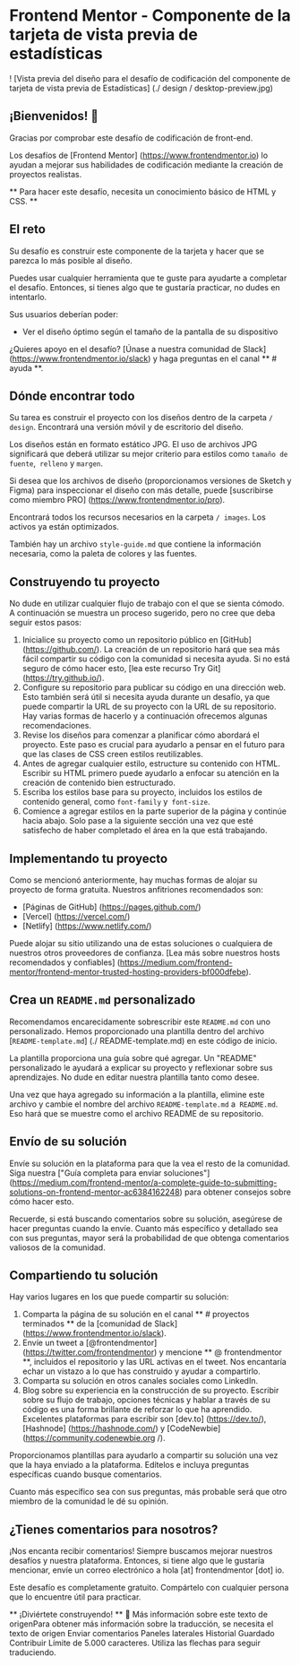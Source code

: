 # Frontend Mentor - Componente de la tarjeta de vista previa de estadísticas

! [Vista previa del diseño para el desafío de codificación del componente de tarjeta de vista previa de Estadísticas] (./ design / desktop-preview.jpg)

## ¡Bienvenidos! 👋

Gracias por comprobar este desafío de codificación de front-end.

Los desafíos de [Frontend Mentor] (https://www.frontendmentor.io) lo ayudan a mejorar sus habilidades de codificación mediante la creación de proyectos realistas.

** Para hacer este desafío, necesita un conocimiento básico de HTML y CSS. **

## El reto

Su desafío es construir este componente de la tarjeta y hacer que se parezca lo más posible al diseño.

Puedes usar cualquier herramienta que te guste para ayudarte a completar el desafío. Entonces, si tienes algo que te gustaría practicar, no dudes en intentarlo.

Sus usuarios deberían poder:

- Ver el diseño óptimo según el tamaño de la pantalla de su dispositivo

¿Quieres apoyo en el desafío? [Únase a nuestra comunidad de Slack] (https://www.frontendmentor.io/slack) y haga preguntas en el canal ** # ayuda **.

## Dónde encontrar todo

Su tarea es construir el proyecto con los diseños dentro de la carpeta `/ design`. Encontrará una versión móvil y de escritorio del diseño.

Los diseños están en formato estático JPG. El uso de archivos JPG significará que deberá utilizar su mejor criterio para estilos como `tamaño de fuente`,` relleno` y `margen`.

Si desea que los archivos de diseño (proporcionamos versiones de Sketch y Figma) para inspeccionar el diseño con más detalle, puede [suscribirse como miembro PRO] (https://www.frontendmentor.io/pro).

Encontrará todos los recursos necesarios en la carpeta `/ images`. Los activos ya están optimizados.

También hay un archivo `style-guide.md` que contiene la información necesaria, como la paleta de colores y las fuentes.

## Construyendo tu proyecto

No dude en utilizar cualquier flujo de trabajo con el que se sienta cómodo. A continuación se muestra un proceso sugerido, pero no cree que deba seguir estos pasos:

1. Inicialice su proyecto como un repositorio público en [GitHub] (https://github.com/). La creación de un repositorio hará que sea más fácil compartir su código con la comunidad si necesita ayuda. Si no está seguro de cómo hacer esto, [lea este recurso Try Git] (https://try.github.io/).
2. Configure su repositorio para publicar su código en una dirección web. Esto también será útil si necesita ayuda durante un desafío, ya que puede compartir la URL de su proyecto con la URL de su repositorio. Hay varias formas de hacerlo y a continuación ofrecemos algunas recomendaciones.
3. Revise los diseños para comenzar a planificar cómo abordará el proyecto. Este paso es crucial para ayudarlo a pensar en el futuro para que las clases de CSS creen estilos reutilizables.
4. Antes de agregar cualquier estilo, estructure su contenido con HTML. Escribir su HTML primero puede ayudarlo a enfocar su atención en la creación de contenido bien estructurado.
5. Escriba los estilos base para su proyecto, incluidos los estilos de contenido general, como `font-family` y` font-size`.
6. Comience a agregar estilos en la parte superior de la página y continúe hacia abajo. Solo pase a la siguiente sección una vez que esté satisfecho de haber completado el área en la que está trabajando.

## Implementando tu proyecto

Como se mencionó anteriormente, hay muchas formas de alojar su proyecto de forma gratuita. Nuestros anfitriones recomendados son:

- [Páginas de GitHub] (https://pages.github.com/)
- [Vercel] (https://vercel.com/)
- [Netlify] (https://www.netlify.com/)

Puede alojar su sitio utilizando una de estas soluciones o cualquiera de nuestros otros proveedores de confianza. [Lea más sobre nuestros hosts recomendados y confiables] (https://medium.com/frontend-mentor/frontend-mentor-trusted-hosting-providers-bf000dfebe).

## Crea un `README.md` personalizado

Recomendamos encarecidamente sobrescribir este `README.md` con uno personalizado. Hemos proporcionado una plantilla dentro del archivo [`README-template.md`] (./ README-template.md) en este código de inicio.

La plantilla proporciona una guía sobre qué agregar. Un "README" personalizado le ayudará a explicar su proyecto y reflexionar sobre sus aprendizajes. No dude en editar nuestra plantilla tanto como desee.

Una vez que haya agregado su información a la plantilla, elimine este archivo y cambie el nombre del archivo `README-template.md` a` README.md`. Eso hará que se muestre como el archivo README de su repositorio.

## Envío de su solución

Envíe su solución en la plataforma para que la vea el resto de la comunidad. Siga nuestra ["Guía completa para enviar soluciones"] (https://medium.com/frontend-mentor/a-complete-guide-to-submitting-solutions-on-frontend-mentor-ac6384162248) para obtener consejos sobre cómo hacer esto.

Recuerde, si está buscando comentarios sobre su solución, asegúrese de hacer preguntas cuando la envíe. Cuanto más específico y detallado sea con sus preguntas, mayor será la probabilidad de que obtenga comentarios valiosos de la comunidad.

## Compartiendo tu solución

Hay varios lugares en los que puede compartir su solución:

1. Comparta la página de su solución en el canal ** # proyectos terminados ** de la [comunidad de Slack] (https://www.frontendmentor.io/slack).
2. Envíe un tweet a [@frontendmentor] (https://twitter.com/frontendmentor) y mencione ** @ frontendmentor **, incluidos el repositorio y las URL activas en el tweet. Nos encantaría echar un vistazo a lo que has construido y ayudar a compartirlo.
3. Comparta su solución en otros canales sociales como LinkedIn.
4. Blog sobre su experiencia en la construcción de su proyecto. Escribir sobre su flujo de trabajo, opciones técnicas y hablar a través de su código es una forma brillante de reforzar lo que ha aprendido. Excelentes plataformas para escribir son [dev.to] (https://dev.to/), [Hashnode] (https://hashnode.com/) y [CodeNewbie] (https://community.codenewbie.org /).

Proporcionamos plantillas para ayudarlo a compartir su solución una vez que la haya enviado a la plataforma. Edítelos e incluya preguntas específicas cuando busque comentarios.

Cuanto más específico sea con sus preguntas, más probable será que otro miembro de la comunidad le dé su opinión.

## ¿Tienes comentarios para nosotros?

¡Nos encanta recibir comentarios! Siempre buscamos mejorar nuestros desafíos y nuestra plataforma. Entonces, si tiene algo que le gustaría mencionar, envíe un correo electrónico a hola [at] frontendmentor [dot] io.

Este desafío es completamente gratuito. Compártelo con cualquier persona que lo encuentre útil para practicar.

** ¡Diviértete construyendo! ** 🚀 
Más información sobre este texto de origenPara obtener más información sobre la traducción, se necesita el texto de origen
Enviar comentarios
Paneles laterales
Historial
Guardado
Contribuir
Límite de 5.000 caracteres. Utiliza las flechas para seguir traduciendo.